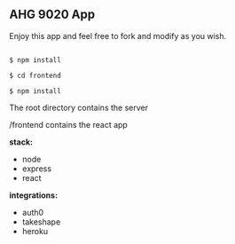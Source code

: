 ## AHG 9020 App

<p>Enjoy this app and feel free to fork and modify as you wish.</p>

<code>
$ npm install <br />
$ cd frontend <br />
$ npm install
</code>

<p>The root directory contains the server</p>
<p>/frontend contains the react app</p>

<p><b>stack:</b></p>
<ul>
    <li>node</li>
    <li>express</li>
    <li>react</li>
</ul>

<p><b>integrations:</b></p>
<ul>
    <li>auth0</li>
    <li>takeshape</li>
    <li>heroku</li>
</ul>
